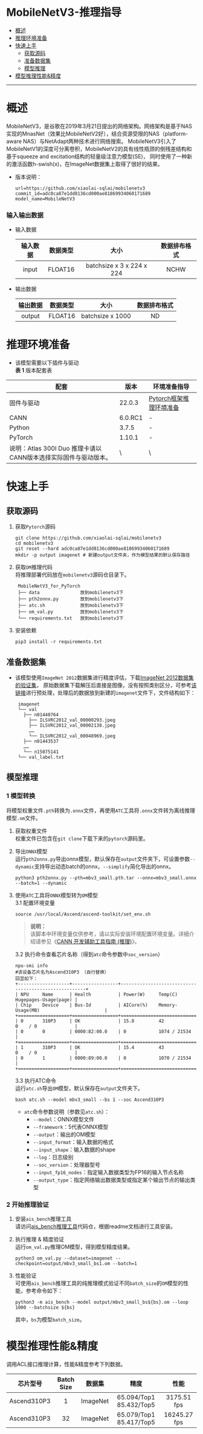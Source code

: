 # MobileNetV3-推理指导

- [概述](#概述)
- [推理环境准备](#推理环境准备)
- [快速上手](#快速上手)
  - [获取源码](#获取源码)
  - [准备数据集](#准备数据集)
  - [模型推理](#模型推理)
- [模型推理性能&精度](#模型推理性能&精度)

******


# 概述
MobileNetV3，是谷歌在2019年3月21日提出的网络架构。网络架构是基于NAS实现的MnasNet（效果比MobileNetV2好），结合资源受限的NAS（platform-aware NAS）与NetAdapt两种技术进行网络搜索。
MobileNetV3引入了MobileNetV1的深度可分离卷积，MobileNetV2的具有线性瓶颈的倒残差结构和基于squeeze and excitation结构的轻量级注意力模型(SE)，
同时使用了一种新的激活函数h-swish(x)，在ImageNet数据集上取得了很好的结果。

- 版本说明：
  ```
  url=https://github.com/xiaolai-sqlai/mobilenetv3
  commit_id=adc0ca87e1dd8136cd000ae81869934060171689
  model_name=MobileNetV3
  ```

### 输入输出数据

- 输入数据

  | 输入数据 |  数据类型   |            大小             | 数据排布格式 | 
  |:-------:|:-------------------------:|:------:|:----------:| 
  | input    | FLOAT16 | batchsize x 3 x 224 x 224 |  NCHW  |


- 输出数据

  | 输出数据  |  数据类型   |        大小        | 数据排布格式 |
  |:-------:|:----------------:|:----------------:|:----------:|
  | output | FLOAT16 | batchsize x 1000 |   ND       |


# 推理环境准备
- 该模型需要以下插件与驱动  
  **表 1**  版本配套表

| 配套                                                     | 版本      | 环境准备指导                                                 |
| ------------------------------------------------------- |---------| ------------------------------------------------------------ |
| 固件与驱动                                                | 22.0.3  | [Pytorch框架推理环境准备](https://www.hiascend.com/document/detail/zh/ModelZoo/pytorchframework/pies) |
| CANN                                                    | 6.0.RC1 | -                                                            |
| Python                                                  | 3.7.5   | -                                                            |
| PyTorch                                                 | 1.10.1  | -                                                            |
| 说明：Atlas 300I Duo 推理卡请以CANN版本选择实际固件与驱动版本。 | \       | \                                                            |


# 快速上手

## 获取源码

1. 获取`Pytorch`源码  
   ```
   git clone https://github.com/xiaolai-sqlai/mobilenetv3
   cd mobilenetv3
   git reset --hard adc0ca87e1dd8136cd000ae81869934060171689
   mkdir -p output imagenet # 新建output文件夹，作为模型结果的默认保存路径
   ```

2. 获取`OM`推理代码  
   将推理部署代码放在`mobilenetv3`源码仓目录下。
   ```
    MobileNetV3_for_PyTorch
    ├── data               放到mobilenetv3下
    ├── pth2onnx.py        放到mobilenetv3下
    ├── atc.sh             放到mobilenetv3下
    ├── om_val.py          放到mobilenetv3下
    └── requirements.txt   放到mobilenetv3下
   ```   
   
3. 安装依赖  
   ```
   pip3 install -r requirements.txt
   ```


## 准备数据集
- 该模型使用`ImageNet 2012`数据集进行精度评估，下载[ImageNet 2012数据集的验证集](https://image-net.org)， 原始数据集下载解压后直接是图像，没有按照类别区分，可参考[该链接](https://zhuanlan.zhihu.com/p/370799616)进行预处理，处理后的数据放到新建的`imagenet`文件下，文件结构如下：
   ```
    imagenet
    └── val
      ├── n01440764
        ├── ILSVRC2012_val_00000293.jpeg
        ├── ILSVRC2012_val_00002138.jpeg
        ……
        └── ILSVRC2012_val_00048969.jpeg
      ├── n01443537
      ……
      └── n15075141
    └── val_label.txt
   ```


## 模型推理
### 1 模型转换  
将模型权重文件`.pth`转换为`.onnx`文件，再使用`ATC`工具将`.onnx`文件转为离线推理模型`.om`文件。

1. 获取权重文件  
   权重文件已包含在`git clone`下载下来的`pytorch`源码里。

2. 导出`ONNX`模型  
  运行`pth2onnx.py`导出onnx模型，默认保存在`output`文件夹下，可设置参数`--dynamic`支持导出动态batch的onnx，`--simplify`简化导出的onnx。
   ```
   python3 pth2onnx.py --pth=mbv3_small.pth.tar --onnx=mbv3_small.onnx --batch=1 --dynamic
   ```

3. 使用`ATC`工具将`ONNX`模型转为`OM`模型  
   3.1 配置环境变量  
   ```
   source /usr/local/Ascend/ascend-toolkit/set_env.sh
   ```
   > **说明：**  
     该脚本中环境变量仅供参考，请以实际安装环境配置环境变量。详细介绍请参见《[CANN 开发辅助工具指南 \(推理\)](https://support.huawei.com/enterprise/zh/ascend-computing/cann-pid-251168373?category=developer-documents&subcategory=auxiliary-development-tools)》。

   3.2 执行命令查看芯片名称（得到`atc`命令参数中`soc_version`）
   ```
   npu-smi info
   #该设备芯片名为Ascend310P3 （自行替换）
   回显如下：
   +-------------------+-----------------+------------------------------------------------------+
   | NPU     Name      | Health          | Power(W)     Temp(C)           Hugepages-Usage(page) |
   | Chip    Device    | Bus-Id          | AICore(%)    Memory-Usage(MB)                        |
   +===================+=================+======================================================+
   | 0       310P3     | OK              | 15.8         42                0    / 0              |
   | 0       0         | 0000:82:00.0    | 0            1074 / 21534                            |
   +===================+=================+======================================================+
   | 1       310P3     | OK              | 15.4         43                0    / 0              |
   | 0       1         | 0000:89:00.0    | 0            1070 / 21534                            |
   +===================+=================+======================================================+
   ```

   3.3 执行ATC命令  
   运行`atc.sh`导出`OM`模型，默认保存在`output`文件夹下。
   ```
   bash atc.sh --model mbv3_small --bs 1 --soc Ascend310P3
   ```
      - `atc`命令参数说明（参数见`atc.sh`）：
        -   `--model`：ONNX模型文件
        -   `--framework`：5代表ONNX模型
        -   `--output`：输出的OM模型
        -   `--input_format`：输入数据的格式
        -   `--input_shape`：输入数据的shape
        -   `--log`：日志级别
        -   `--soc_version`：处理器型号
        -   `--input_fp16_nodes`：指定输入数据类型为FP16的输入节点名称
        -   `--output_type`：指定网络输出数据类型或指定某个输出节点的输出类型

    
### 2 开始推理验证

1. 安装`ais_bench`推理工具  
   请访问[ais_bench推理工具](https://gitee.com/ascend/tools/tree/master/ais-bench_workload/tool/ais_bench)代码仓，根据readme文档进行工具安装。

2. 执行推理 & 精度验证  
   运行`om_val.py`推理OM模型，得到模型精度结果。
   ```
   python3 om_val.py --dataset=imagenet --checkpoint=output/mbv3_small_bs1.om --batch=1
   ```

3. 性能验证  
   可使用`ais_bench`推理工具的纯推理模式验证不同`batch_size`的`OM`模型的性能，参考命令如下：
   ```
   python3 -m ais_bench --model output/mbv3_small_bs${bs}.om --loop 1000 --batchsize ${bs}
   ```
   其中，`bs`为模型`batch_size`。

# 模型推理性能&精度

调用ACL接口推理计算，性能&精度参考下列数据。

|   芯片型号   | Batch Size |    数据集     |         精度           |      性能      |
|:-----------:|:----------:|:----------:|:-----------------------:|:------------:|
| Ascend310P3 |     1      |  ImageNet  | 65.094/Top1 85.432/Top5 | 3175.51 fps  |
| Ascend310P3 |     32     |  ImageNet  | 65.079/Top1 85.417/Top5 | 16245.27 fps |

